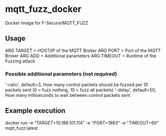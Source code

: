 # mqtt_fuzz_docker
Docker Image for F-Secure/MQTT_FUZZ

## Usage
ARG TARGET = HOST/IP of the MQTT Broker
ARG PORT = Port of the MQTT Broker
ARG ADD = Additional parameters
ARG TIMEOUT = Runtime of the Fuzzing attack


### Possible additional parameters (not required)
'-ratio', default=3, How many control packets should be fuzzed per 10 packets sent (0 = fuzz nothing, 10 = fuzz all packets)
'-delay', default=50, How many milliseconds to wait between control packets sent

## Example execution
docker run -e "TARGET=10.188.101.114" -e "PORT=1883" -e "TIMEOUT=60" mqtt_fuzz:latest
